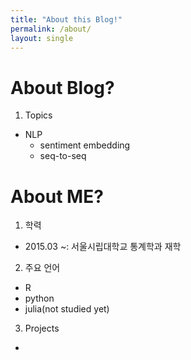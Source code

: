 ```yaml
---
title: "About this Blog!"
permalink: /about/
layout: single
---
```


# About Blog?
1. Topics
  - NLP
    + sentiment embedding
    + seq-to-seq

# About ME?
1. 학력
  - 2015.03 ~: 서울시립대학교 통계학과 재학

2. 주요 언어
  - R
  - python
  - julia(not studied yet)

3. Projects
  - 
